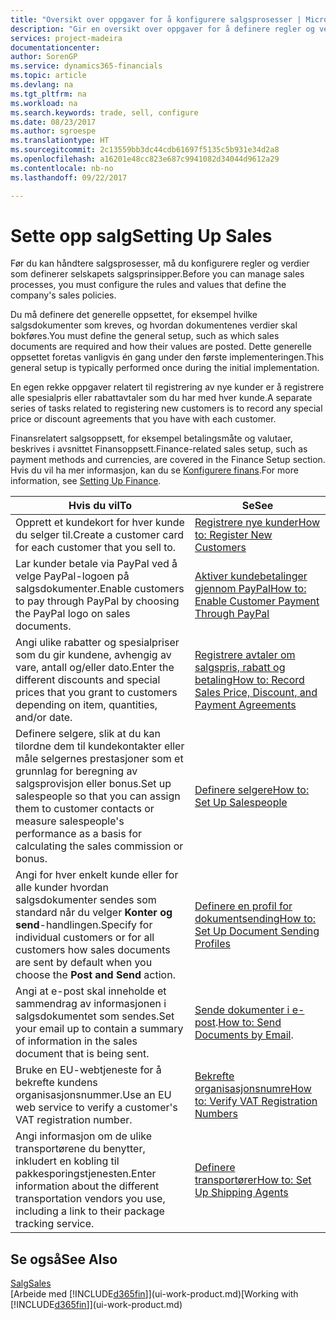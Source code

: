 ```yaml
---
title: "Oversikt over oppgaver for å konfigurere salgsprosesser | Microsoft-dokumentasjon"
description: "Gir en oversikt over oppgaver for å definere regler og verdier som definerer salgsprinsipper og -prosesser."
services: project-madeira
documentationcenter: 
author: SorenGP
ms.service: dynamics365-financials
ms.topic: article
ms.devlang: na
ms.tgt_pltfrm: na
ms.workload: na
ms.search.keywords: trade, sell, configure
ms.date: 08/23/2017
ms.author: sgroespe
ms.translationtype: HT
ms.sourcegitcommit: 2c13559bb3dc44cdb61697f5135c5b931e34d2a8
ms.openlocfilehash: a16201e48cc823e687c9941082d34044d9612a29
ms.contentlocale: nb-no
ms.lasthandoff: 09/22/2017

---
```

# <a name="setting-up-sales"></a><span data-ttu-id="41767-103">Sette opp salg</span><span class="sxs-lookup"><span data-stu-id="41767-103">Setting Up Sales</span></span>
<span data-ttu-id="41767-104">Før du kan håndtere salgsprosesser, må du konfigurere regler og verdier som definerer selskapets salgsprinsipper.</span><span class="sxs-lookup"><span data-stu-id="41767-104">Before you can manage sales processes, you must configure the rules and values that define the company's sales policies.</span></span>

<span data-ttu-id="41767-105">Du må definere det generelle oppsettet, for eksempel hvilke salgsdokumenter som kreves, og hvordan dokumentenes verdier skal bokføres.</span><span class="sxs-lookup"><span data-stu-id="41767-105">You must define the general setup, such as which sales documents are required and how their values are posted.</span></span> <span data-ttu-id="41767-106">Dette generelle oppsettet foretas vanligvis én gang under den første implementeringen.</span><span class="sxs-lookup"><span data-stu-id="41767-106">This general setup is typically performed once during the initial implementation.</span></span>

<span data-ttu-id="41767-107">En egen rekke oppgaver relatert til registrering av nye kunder er å registrere alle spesialpris eller rabattavtaler som du har med hver kunde.</span><span class="sxs-lookup"><span data-stu-id="41767-107">A separate series of tasks related to registering new customers is to record any special price or discount agreements that you have with each customer.</span></span>

<span data-ttu-id="41767-108">Finansrelatert salgsoppsett, for eksempel betalingsmåte og valutaer, beskrives i avsnittet Finansoppsett.</span><span class="sxs-lookup"><span data-stu-id="41767-108">Finance-related sales setup, such as payment methods and currencies, are covered in the Finance Setup section.</span></span> <span data-ttu-id="41767-109">Hvis du vil ha mer informasjon, kan du se [Konfigurere finans](finance-setup-finance.md).</span><span class="sxs-lookup"><span data-stu-id="41767-109">For more information, see [Setting Up Finance](finance-setup-finance.md).</span></span>

| <span data-ttu-id="41767-110">Hvis du vil</span><span class="sxs-lookup"><span data-stu-id="41767-110">To</span></span> | <span data-ttu-id="41767-111">Se</span><span class="sxs-lookup"><span data-stu-id="41767-111">See</span></span> |
| --- | --- |
| <span data-ttu-id="41767-112">Opprett et kundekort for hver kunde du selger til.</span><span class="sxs-lookup"><span data-stu-id="41767-112">Create a customer card for each customer that you sell to.</span></span> |[<span data-ttu-id="41767-113">Registrere nye kunder</span><span class="sxs-lookup"><span data-stu-id="41767-113">How to: Register New Customers</span></span>](sales-how-register-new-customers.md) |
| <span data-ttu-id="41767-114">Lar kunder betale via PayPal ved å velge PayPal-logoen på salgsdokumenter.</span><span class="sxs-lookup"><span data-stu-id="41767-114">Enable customers to pay through PayPal by choosing the PayPal logo on sales documents.</span></span> |[<span data-ttu-id="41767-115">Aktiver kundebetalinger gjennom PayPal</span><span class="sxs-lookup"><span data-stu-id="41767-115">How to: Enable Customer Payment Through PayPal</span></span>](sales-how-enable-payment-service-extensions.md) |
| <span data-ttu-id="41767-116">Angi ulike rabatter og spesialpriser som du gir kundene, avhengig av vare, antall og/eller dato.</span><span class="sxs-lookup"><span data-stu-id="41767-116">Enter the different discounts and special prices that you grant to customers depending on item, quantities, and/or date.</span></span> |[<span data-ttu-id="41767-117">Registrere avtaler om salgspris, rabatt og betaling</span><span class="sxs-lookup"><span data-stu-id="41767-117">How to: Record Sales Price, Discount, and Payment Agreements</span></span>](sales-how-record-sales-price-discount-payment-agreements.md) |
| <span data-ttu-id="41767-118">Definere selgere, slik at du kan tilordne dem til kundekontakter eller måle selgernes prestasjoner som et grunnlag for beregning av salgsprovisjon eller bonus.</span><span class="sxs-lookup"><span data-stu-id="41767-118">Set up salespeople so that you can assign them to customer contacts or measure salespeople's performance as a basis for calculating the sales commission or bonus.</span></span> |[<span data-ttu-id="41767-119">Definere selgere</span><span class="sxs-lookup"><span data-stu-id="41767-119">How to: Set Up Salespeople</span></span>](sales-how-setup-salespeople.md) |
| <span data-ttu-id="41767-120">Angi for hver enkelt kunde eller for alle kunder hvordan salgsdokumenter sendes som standard når du velger **Konter og send**-handlingen.</span><span class="sxs-lookup"><span data-stu-id="41767-120">Specify for individual customers or for all customers how sales documents are sent by default when you choose the **Post and Send** action.</span></span> |[<span data-ttu-id="41767-121">Definere en profil for dokumentsending</span><span class="sxs-lookup"><span data-stu-id="41767-121">How to: Set Up Document Sending Profiles</span></span>](sales-how-setup-document-send-profiles.md) |
| <span data-ttu-id="41767-122">Angi at e-post skal inneholde et sammendrag av informasjonen i salgsdokumentet som sendes.</span><span class="sxs-lookup"><span data-stu-id="41767-122">Set your email up to contain a summary of information in the sales document that is being sent.</span></span> |<span data-ttu-id="41767-123">[Sende dokumenter i e-post](ui-how-send-documents-email.md).</span><span class="sxs-lookup"><span data-stu-id="41767-123">[How to: Send Documents by Email](ui-how-send-documents-email.md).</span></span> |
|<span data-ttu-id="41767-124">Bruke en EU-webtjeneste for å bekrefte kundens organisasjonsnummer.</span><span class="sxs-lookup"><span data-stu-id="41767-124">Use an EU web service to verify a customer's VAT registration number.</span></span>|[<span data-ttu-id="41767-125">Bekrefte organisasjonsnumre</span><span class="sxs-lookup"><span data-stu-id="41767-125">How to: Verify VAT Registration Numbers</span></span>](sales-how-to-verify-vat-registration-numbers.md)|
|<span data-ttu-id="41767-126">Angi informasjon om de ulike transportørene du benytter, inkludert en kobling til pakkesporingstjenesten.</span><span class="sxs-lookup"><span data-stu-id="41767-126">Enter information about the different transportation vendors you use, including a link to their package tracking service.</span></span>|[<span data-ttu-id="41767-127">Definere transportører</span><span class="sxs-lookup"><span data-stu-id="41767-127">How to: Set Up Shipping Agents</span></span>](sales-how-to-set-up-shipping-agents.md)|

## <a name="see-also"></a><span data-ttu-id="41767-128">Se også</span><span class="sxs-lookup"><span data-stu-id="41767-128">See Also</span></span>
[<span data-ttu-id="41767-129">Salg</span><span class="sxs-lookup"><span data-stu-id="41767-129">Sales</span></span>](sales-manage-sales.md)  
<span data-ttu-id="41767-130">[Arbeide med [!INCLUDE[d365fin](includes/d365fin_md.md)]](ui-work-product.md)</span><span class="sxs-lookup"><span data-stu-id="41767-130">[Working with [!INCLUDE[d365fin](includes/d365fin_md.md)]](ui-work-product.md)</span></span>

